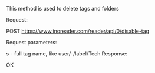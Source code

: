This method is used to delete tags and folders

Request:

POST https://www.inoreader.com/reader/api/0/disable-tag

Request parameters:

s - full tag name, like user/-/label/Tech
Response:

OK